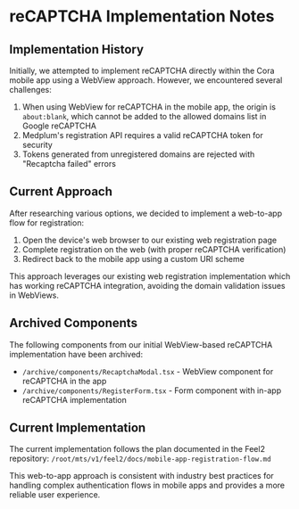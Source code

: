 # reCAPTCHA Implementation Notes

## Implementation History

Initially, we attempted to implement reCAPTCHA directly within the Cora mobile app using a WebView approach. However, we encountered several challenges:

1. When using WebView for reCAPTCHA in the mobile app, the origin is `about:blank`, which cannot be added to the allowed domains list in Google reCAPTCHA
2. Medplum's registration API requires a valid reCAPTCHA token for security
3. Tokens generated from unregistered domains are rejected with "Recaptcha failed" errors

## Current Approach

After researching various options, we decided to implement a web-to-app flow for registration:

1. Open the device's web browser to our existing web registration page
2. Complete registration on the web (with proper reCAPTCHA verification)
3. Redirect back to the mobile app using a custom URI scheme

This approach leverages our existing web registration implementation which has working reCAPTCHA integration, avoiding the domain validation issues in WebViews.

## Archived Components

The following components from our initial WebView-based reCAPTCHA implementation have been archived:

- `/archive/components/RecaptchaModal.tsx` - WebView component for reCAPTCHA in the app
- `/archive/components/RegisterForm.tsx` - Form component with in-app reCAPTCHA implementation

## Current Implementation

The current implementation follows the plan documented in the Feel2 repository:
`/root/mts/v1/feel2/docs/mobile-app-registration-flow.md`

This web-to-app approach is consistent with industry best practices for handling complex authentication flows in mobile apps and provides a more reliable user experience.